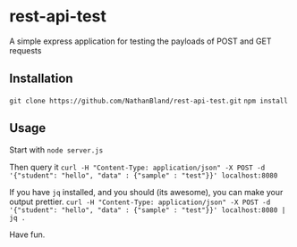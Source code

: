 # rest-api-test
A simple express application for testing the payloads of POST and GET requests 

## Installation
`git clone https://github.com/NathanBland/rest-api-test.git`
`npm install`

## Usage
Start with
`node server.js`

Then query it
`curl -H "Content-Type: application/json" -X POST -d '{"student": "hello", "data" : {"sample" : "test"}}' localhost:8080`

If you have `jq` installed, and you should (its awesome), you can make your output prettier.
`curl -H "Content-Type: application/json" -X POST -d '{"student": "hello", "data" : {"sample" : "test"}}' localhost:8080 | jq .`

Have fun.